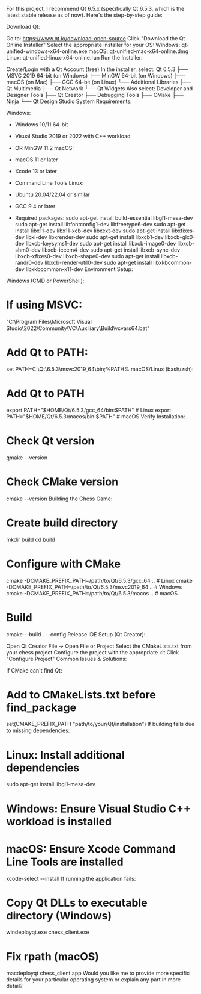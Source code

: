 For this project, I recommend Qt 6.5.x (specifically Qt 6.5.3, which is the latest stable release as of now). Here's the step-by-step guide:

Download Qt:

Go to: https://www.qt.io/download-open-source 
Click "Download the Qt Online Installer"
Select the appropriate installer for your OS:
Windows: qt-unified-windows-x64-online.exe
macOS: qt-unified-mac-x64-online.dmg
Linux: qt-unified-linux-x64-online.run
Run the Installer:

Create/Login with a Qt Account (free)
In the installer, select:
Qt 6.5.3
├── MSVC 2019 64-bit (on Windows)
├── MinGW 64-bit (on Windows)
├── macOS (on Mac)
├── GCC 64-bit (on Linux)
└── Additional Libraries
    ├── Qt Multimedia
    ├── Qt Network
    └── Qt Widgets
Also select:
Developer and Designer Tools
├── Qt Creator
├── Debugging Tools
├── CMake
├── Ninja
└── Qt Design Studio
System Requirements:

Windows:

- Windows 10/11 64-bit
- Visual Studio 2019 or 2022 with C++ workload
- OR MinGW 11.2
macOS:

- macOS 11 or later
- Xcode 13 or later
- Command Line Tools
Linux:

- Ubuntu 20.04/22.04 or similar
- GCC 9.4 or later
- Required packages:
  sudo apt-get install build-essential libgl1-mesa-dev
  sudo apt-get install libfontconfig1-dev libfreetype6-dev
  sudo apt-get install libx11-dev libx11-xcb-dev libxext-dev
  sudo apt-get install libxfixes-dev libxi-dev libxrender-dev
  sudo apt-get install libxcb1-dev libxcb-glx0-dev libxcb-keysyms1-dev
  sudo apt-get install libxcb-image0-dev libxcb-shm0-dev libxcb-icccm4-dev
  sudo apt-get install libxcb-sync-dev libxcb-xfixes0-dev libxcb-shape0-dev
  sudo apt-get install libxcb-randr0-dev libxcb-render-util0-dev
  sudo apt-get install libxkbcommon-dev libxkbcommon-x11-dev
Environment Setup:

Windows (CMD or PowerShell):

# If using MSVC:
"C:\Program Files\Microsoft Visual Studio\2022\Community\VC\Auxiliary\Build\vcvars64.bat"

# Add Qt to PATH:
set PATH=C:\Qt\6.5.3\msvc2019_64\bin;%PATH%
macOS/Linux (bash/zsh):

# Add Qt to PATH
export PATH="\$HOME/Qt/6.5.3/gcc_64/bin:\$PATH"    # Linux
export PATH="\$HOME/Qt/6.5.3/macos/bin:\$PATH"     # macOS
Verify Installation:

# Check Qt version
qmake --version

# Check CMake version
cmake --version
Building the Chess Game:

# Create build directory
mkdir build
cd build

# Configure with CMake
cmake -DCMAKE_PREFIX_PATH=/path/to/Qt/6.5.3/gcc_64 ..   # Linux
cmake -DCMAKE_PREFIX_PATH=/path/to/Qt/6.5.3/msvc2019_64 ..   # Windows
cmake -DCMAKE_PREFIX_PATH=/path/to/Qt/6.5.3/macos ..   # macOS

# Build
cmake --build . --config Release
IDE Setup (Qt Creator):

Open Qt Creator
File → Open File or Project
Select the CMakeLists.txt from your chess project
Configure the project with the appropriate kit
Click "Configure Project"
Common Issues & Solutions:

If CMake can't find Qt:

# Add to CMakeLists.txt before find_package
set(CMAKE_PREFIX_PATH "path/to/your/Qt/installation")
If building fails due to missing dependencies:

# Linux: Install additional dependencies
sudo apt-get install libgl1-mesa-dev

# Windows: Ensure Visual Studio C++ workload is installed
# macOS: Ensure Xcode Command Line Tools are installed
xcode-select --install
If running the application fails:

# Copy Qt DLLs to executable directory (Windows)
windeployqt.exe chess_client.exe

# Fix rpath (macOS)
macdeployqt chess_client.app
Would you like me to provide more specific details for your particular operating system or explain any part in more detail?